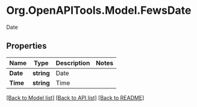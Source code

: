 # Org.OpenAPITools.Model.FewsDate
Date

## Properties

Name | Type | Description | Notes
------------ | ------------- | ------------- | -------------
**Date** | **string** | Date | 
**Time** | **string** | Time | 

[[Back to Model list]](../README.md#documentation-for-models) [[Back to API list]](../README.md#documentation-for-api-endpoints) [[Back to README]](../README.md)


